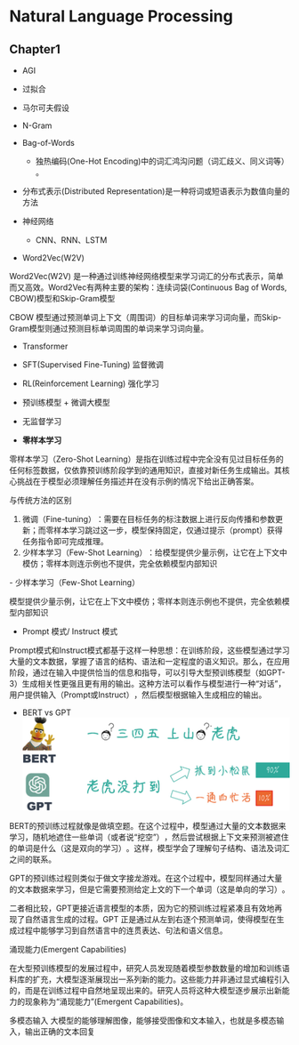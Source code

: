 # Natural Language Processing

## Chapter1

- AGI
- 过拟合
- 马尔可夫假设

- N-Gram
- Bag-of-Words
  - 独热编码(One-Hot Encoding)中的词汇鸿沟问题（词汇歧义、同义词等）​。
- 分布式表示(Distributed Representation)是一种将词或短语表示为数值向量的方法

- 神经网络
  - CNN、RNN、LSTM

- Word2Vec(W2V)

Word2Vec(W2V) 是一种通过训练神经网络模型来学习词汇的分布式表示，简单而又高效。Word2Vec有两种主要的架构：连续词袋(Continuous Bag of Words, CBOW)模型和Skip-Gram模型

CBOW 模型通过预测单词上下文（周围词）的目标单词来学习词向量，而Skip-Gram模型则通过预测目标单词周围的单词来学习词向量。

- Transformer

- SFT(Supervised Fine-Tuning) 监督微调
- RL(Reinforcement Learning) 强化学习
- 预训练模型 + 微调大模型 
- 无监督学习

- **零样本学习**

零样本学习（Zero-Shot Learning）是指在训练过程中完全没有见过目标任务的任何标签数据，仅依靠预训练阶段学到的通用知识，直接对新任务生成输出。其核心挑战在于模型必须理解任务描述并在没有示例的情况下给出正确答案。

与传统方法的区别​​
1. ​​微调（Fine-tuning）​​：需要在目标任务的标注数据上进行反向传播和参数更新；而零样本学习跳过这一步，模型保持固定，仅通过提示（prompt）获得任务指令即可完成推理。
2. ​​少样本学习（Few-Shot Learning）​​：给模型提供少量示例，让它在上下文中模仿；零样本则连示例也不提供，完全依赖模型内部知识

​​- 少样本学习（Few-Shot Learning）

模型提供少量示例，让它在上下文中模仿；零样本则连示例也不提供，完全依赖模型内部知识

- Prompt 模式/ Instruct 模式

Prompt模式和Instruct模式都基于这样一种思想：在训练阶段，这些模型通过学习大量的文本数据，掌握了语言的结构、语法和一定程度的语义知识。那么，在应用阶段，通过在输入中提供恰当的信息和指导，可以引导大型预训练模型（如GPT-3）生成相关性更强且更有用的输出。这种方法可以看作与模型进行一种“对话”​，用户提供输入（Prompt或Instruct）​，然后模型根据输入生成相应的输出。

- BERT vs GPT
![BERT vs GPT](../.assets/ai_bert-vs-gpt.png)

BERT的预训练过程就像是做填空题。在这个过程中，模型通过大量的文本数据来学习，随机地遮住一些单词（或者说“挖空”​）​，然后尝试根据上下文来预测被遮住的单词是什么（这是双向的学习）​。这样，模型学会了理解句子结构、语法及词汇之间的联系。

GPT的预训练过程则类似于做文字接龙游戏。在这个过程中，模型同样通过大量的文本数据来学习，但是它需要预测给定上文的下一个单词（这是单向的学习）​。

二者相比较，GPT更接近语言模型的本质，因为它的预训练过程紧凑且有效地再现了自然语言生成的过程。GPT 正是通过从左到右逐个预测单词，使得模型在生成过程中能够学习到自然语言中的连贯表达、句法和语义信息。


涌现能力(Emergent Capabilities)

在大型预训练模型的发展过程中，研究人员发现随着模型参数数量的增加和训练语料库的扩充，大模型逐渐展现出一系列新的能力。这些能力并非通过显式编程引入的，而是在训练过程中自然地呈现出来的。研究人员将这种大模型逐步展示出新能力的现象称为“涌现能力”(Emergent Capabilities)。


多模态输入
大模型的能够理解图像，能够接受图像和文本输入，也就是多模态输入，输出正确的文本回复